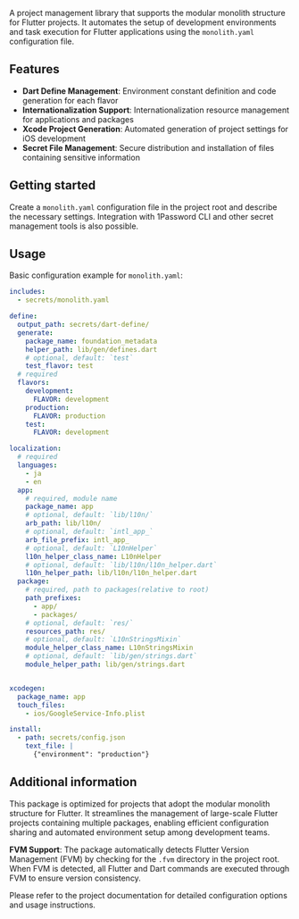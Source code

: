 A project management library that supports the modular monolith structure for Flutter projects.
It automates the setup of development environments and task execution for Flutter applications using the `monolith.yaml` configuration file.

## Features

* **Dart Define Management**: Environment constant definition and code generation for each flavor
* **Internationalization Support**: Internationalization resource management for applications and packages
* **Xcode Project Generation**: Automated generation of project settings for iOS development
* **Secret File Management**: Secure distribution and installation of files containing sensitive information

## Getting started

Create a `monolith.yaml` configuration file in the project root and describe the necessary settings.
Integration with 1Password CLI and other secret management tools is also possible.

## Usage

Basic configuration example for `monolith.yaml`:

```yaml
includes:
  - secrets/monolith.yaml

define:
  output_path: secrets/dart-define/
  generate:
    package_name: foundation_metadata
    helper_path: lib/gen/defines.dart
    # optional, default: `test`
    test_flavor: test
  # required
  flavors:
    development:
      FLAVOR: development
    production:
      FLAVOR: production
    test:
      FLAVOR: development

localization:
  # required
  languages:
    - ja
    - en
  app:
    # required, module name
    package_name: app
    # optional, default: `lib/l10n/`
    arb_path: lib/l10n/
    # optional, default: `intl_app_`
    arb_file_prefix: intl_app_
    # optional, default: `L10nHelper`
    l10n_helper_class_name: L10nHelper
    # optional, default: `lib/l10n/l10n_helper.dart`
    l10n_helper_path: lib/l10n/l10n_helper.dart
  package:
    # required, path to packages(relative to root)
    path_prefixes:
      - app/
      - packages/
    # optional, default: `res/`
    resources_path: res/
    # optional, default: `L10nStringsMixin`
    module_helper_class_name: L10nStringsMixin
    # optional, default: `lib/gen/strings.dart`
    module_helper_path: lib/gen/strings.dart


xcodegen:
  package_name: app
  touch_files:
    - ios/GoogleService-Info.plist

install:
  - path: secrets/config.json
    text_file: |
      {"environment": "production"}
```

## Additional information

This package is optimized for projects that adopt the modular monolith structure for Flutter.
It streamlines the management of large-scale Flutter projects containing multiple packages,
enabling efficient configuration sharing and automated environment setup among development teams.

**FVM Support**: The package automatically detects Flutter Version Management (FVM) by checking for the `.fvm` directory in the project root. When FVM is detected, all Flutter and Dart commands are executed through FVM to ensure version consistency.

Please refer to the project documentation for detailed configuration options and usage instructions. 